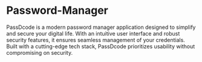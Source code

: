 # Password-Manager
PassDcode is a modern password manager application designed to simplify and secure your digital life. With an intuitive user interface and robust security features, it ensures seamless management of your credentials. Built with a cutting-edge tech stack, PassDcode prioritizes usability without compromising on security.
